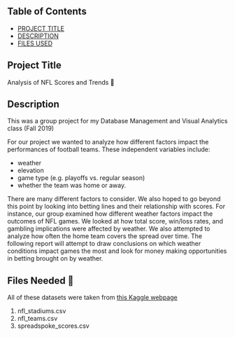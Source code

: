 ## Table of Contents

- [PROJECT TITLE](#Project-Title)
- [DESCRIPTION](#Description)
- [FILES USED](#files-used)

## Project Title

Analysis of NFL Scores and Trends :football:

## Description

This was a group project for my Database Management and Visual Analytics class (Fall 2019) 

For our project we wanted to analyze how different factors impact the performances of football teams. These independent variables include:
- weather 
- elevation
- game type (e.g. playoffs vs. regular season)
- whether the team was home or away. 

There are many different factors to consider. We also hoped to go beyond this point by looking into betting lines and their relationship with scores. For instance, our group examined how different weather factors impact the outcomes of NFL games. We looked at how total score, win/loss rates, and gambling implications were affected by weather. We also attempted to analyze how often the home team covers the spread over time. The following report will attempt to draw conclusions on which weather conditions impact games the most and look for money making opportunities in betting brought on by weather. 

## Files Needed :open_file_folder:

All of these datasets were taken from [this Kaggle webpage](https://www.kaggle.com/tobycrabtree/nfl-scores-and-betting-data)
1. nfl_stadiums.csv
2. nfl_teams.csv
3. spreadspoke_scores.csv
